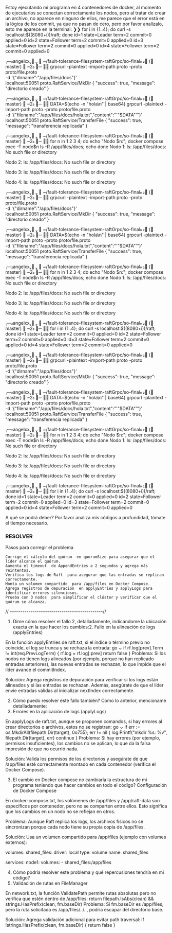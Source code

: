 Estoy ejecutando mi programa en 4 contenedores de docker, al momento de ejecutarlos se conectan correctamente los nodos, pero  al tratar de crear un archivo, no aparece en ninguno de ellos, me parece que el error está en la lógica de los commit, ya que no pasan de cero, pero por favor analízalo, esto me aparece en la terminal:
❯❯ for i in {1..4}; do curl -s localhost:$((8080+i))/raft; done
id=1 state=Leader term=2 commit=0 applied=0
id=2 state=Follower term=2 commit=0 applied=0
id=3 state=Follower term=2 commit=0 applied=0
id=4 state=Follower term=2 commit=0 applied=0

╭─angelxx   󰉖 ~/fault-tolerance-filesystem-raftGrpc/so-final                  ( master)  ~2
╰─ ❯❯ grpcurl -plaintext -import-path proto -proto proto/file.proto \
  -d '{"dirname":"/app/files/docs"}' \
  localhost:50051 proto.RaftService/MkDir
{
  "success": true,
  "message": "directorio creado"
}

╭─angelxx   󰉖 ~/fault-tolerance-filesystem-raftGrpc/so-final                  ( master)  ~2
╰─ ❯❯ DATA=$(echo -n "hola\n" | base64)
grpcurl -plaintext -import-path proto -proto proto/file.proto \
  -d '{"filename":"/app/files/docs/hola.txt","content":"'"$DATA"'"}' \
  localhost:50051 proto.RaftService/TransferFile
{
  "success": true,
  "message": "transferencia replicada"
}

╭─angelxx   󰉖 ~/fault-tolerance-filesystem-raftGrpc/so-final                  ( master)  ~2
╰─ ❯❯ for n in 1 2 3 4; do
  echo "Nodo $n:"; docker compose exec -T node$n ls -R /app/files/docs; echo
done
Nodo 1:
ls: /app/files/docs: No such file or directory


Nodo 2:
ls: /app/files/docs: No such file or directory


Nodo 3:
ls: /app/files/docs: No such file or directory


Nodo 4:
ls: /app/files/docs: No such file or directory



╭─angelxx   󰉖 ~/fault-tolerance-filesystem-raftGrpc/so-final                  ( master)  ~2
╰─ ❯❯ grpcurl -plaintext -import-path proto -proto proto/file.proto \
  -d '{"dirname":"/app/files/docs"}' \
  localhost:50051 proto.RaftService/MkDir
{
  "success": true,
  "message": "directorio creado"
}

╭─angelxx   󰉖 ~/fault-tolerance-filesystem-raftGrpc/so-final                  ( master)  ~2
╰─ ❯❯ DATA=$(echo -n "hola\n" | base64)
grpcurl -plaintext -import-path proto -proto proto/file.proto \
  -d '{"filename":"/app/files/docs/hola.txt","content":"'"$DATA"'"}' \
  localhost:50051 proto.RaftService/TransferFile
{
  "success": true,
  "message": "transferencia replicada"
}

╭─angelxx   󰉖 ~/fault-tolerance-filesystem-raftGrpc/so-final                  ( master)  ~2
╰─ ❯❯ for n in 1 2 3 4; do
  echo "Nodo $n:"; docker compose exec -T node$n ls -R /app/files/docs; echo
done
Nodo 1:
ls: /app/files/docs: No such file or directory


Nodo 2:
ls: /app/files/docs: No such file or directory


Nodo 3:
ls: /app/files/docs: No such file or directory


Nodo 4:
ls: /app/files/docs: No such file or directory



╭─angelxx   󰉖 ~/fault-tolerance-filesystem-raftGrpc/so-final                  ( master)  ~2
╰─ ❯❯ for i in {1..4}; do curl -s localhost:$((8080+i))/raft; done
id=1 state=Leader term=2 commit=0 applied=0
id=2 state=Follower term=2 commit=0 applied=0
id=3 state=Follower term=2 commit=0 applied=0
id=4 state=Follower term=2 commit=0 applied=0

╭─angelxx   󰉖 ~/fault-tolerance-filesystem-raftGrpc/so-final                  ( master)  ~2
╰─ ❯❯ grpcurl -plaintext -import-path proto -proto proto/file.proto \
  -d '{"dirname":"/app/files/docs"}' \
  localhost:50051 proto.RaftService/MkDir
{
  "success": true,
  "message": "directorio creado"
}

╭─angelxx   󰉖 ~/fault-tolerance-filesystem-raftGrpc/so-final                  ( master)  ~2
╰─ ❯❯ DATA=$(echo -n "hola\n" | base64)
grpcurl -plaintext -import-path proto -proto proto/file.proto \
  -d '{"filename":"/app/files/docs/hola.txt","content":"'"$DATA"'"}' \
  localhost:50051 proto.RaftService/TransferFile
{
  "success": true,
  "message": "transferencia replicada"
}

╭─angelxx   󰉖 ~/fault-tolerance-filesystem-raftGrpc/so-final                  ( master)  ~2
╰─ ❯❯ for n in 1 2 3 4; do
  echo "Nodo $n:"; docker compose exec -T node$n ls -R /app/files/docs; echo
done
Nodo 1:
ls: /app/files/docs: No such file or directory


Nodo 2:
ls: /app/files/docs: No such file or directory


Nodo 3:
ls: /app/files/docs: No such file or directory


Nodo 4:
ls: /app/files/docs: No such file or directory



╭─angelxx   󰉖 ~/fault-tolerance-filesystem-raftGrpc/so-final                  ( master)  ~2
╰─ ❯❯ for i in {1..4}; do curl -s localhost:$((8080+i))/raft; done
id=1 state=Leader term=2 commit=0 applied=0
id=2 state=Follower term=2 commit=0 applied=0
id=3 state=Follower term=2 commit=0 applied=0
id=4 state=Follower term=2 commit=0 applied=0

A qué se podrá deber?
Por favor analiza mis códigos a profundidad, tómate el tiempo necesario.




### RESOLVER 
Pasos para corregir el problema  

    Corrige el cálculo del quórum  en quorumSize para asegurar que el líder alcance el quórum.
    Aumenta el timeout  de AppendEntries a 2 segundos y agrega más reintentos.
    Verifica los logs de Raft  para asegurar que las entradas se replican correctamente.
    Monta un volumen compartido  para /app/files en Docker Compose.
    Agrega registros de depuración  en applyEntries y applyLogs para identificar errores silenciosos.
    Prueba con 3 nodos  para simplificar el clúster y verificar que el quórum se alcanza.
     

// ---------------------------------------------//

1. Dime cómo resolver el fallo 2, detalladamente, indicándome la ubicación exacta en la que hacer los cambios:2. Fallo en la alineación de logs (applyEntries)  

En la función applyEntries de raft.txt, si el índice o término previo no coincide, el log se trunca y se rechaza la entrada: 
go
⌄
if rf.log[prev].Term != int(req.PrevLogTerm) {
    rf.log = rf.log[:prev]
    return false
}
Problema: 
Si los nodos no tienen logs alineados (por ejemplo, porque no han replicado entradas anteriores), las nuevas entradas se rechazan, lo que impide que el líder avance el commitIndex. 

Solución: 
Agrega registros de depuración para verificar si los logs están alineados y si las entradas se rechazan. Además, asegúrate de que el líder envíe entradas válidas al inicializar nextIndex correctamente. 

2. Cómo puedo resolver este fallo también? Como lo anterior, mencioname detalladamente:
4. Errores en la aplicación de logs (applyLogs)  

En applyLogs de raft.txt, aunque se proponen comandos, si hay errores al crear directorios o archivos, estos no se registran: 
go
⌄
if err := os.MkdirAll(filepath.Dir(target), 0o755); err != nil {
    log.Printf("mkdir %s: %v", filepath.Dir(target), err)
    continue
}
Problema: 
Si hay errores (por ejemplo, permisos insuficientes), los cambios no se aplican, lo que da la falsa impresión de que no ocurrió nada. 

Solución: 
Valida los permisos de los directorios y asegúrate de que /app/files esté correctamente montado en cada contenedor (verifica el Docker Compose). 

3. El cambio en Docker compose no cambiaría la estructura de mi programa teniendo que hacer cambios en todo el código?
Configuración de Docker Compose  

En docker-compose.txt, los volúmenes de /app/files y /app/raft-data son específicos por contenedor, pero no se comparten entre ellos. Esto significa que los cambios en un nodo no se reflejan en otros. 

Problema: 
Aunque Raft replica los logs, los archivos físicos no se sincronizan porque cada nodo tiene su propia copia de /app/files. 

Solución: 
Usa un volumen compartido para /app/files (ejemplo con volumes externos): 

volumes:
  shared_files:
    driver: local
    type: volume
    name: shared_files

services:
  node1:
    volumes:
      - shared_files:/app/files


4. Cómo podría resolver este problema y qué repercusiones tendría en mi código?
6. Validación de rutas en FileManager  

En network.txt, la función ValidatePath permite rutas absolutas pero no verifica que estén dentro de /app/files: 
return filepath.IsAbs(clean) && strings.HasPrefix(clean, fm.baseDir)
Problema: 
Si fm.baseDir es /app/files, pero la ruta solicitada es /app/files/../.., podría escapar del directorio base. 

Solución: 
Agrega validación adicional para evitar path traversal: 
if !strings.HasPrefix(clean, fm.baseDir) {
    return false
}
